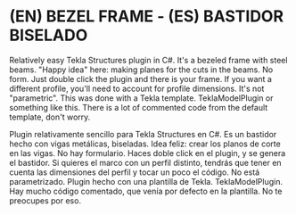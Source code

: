 # (EN) BEZEL FRAME - (ES) BASTIDOR BISELADO  
Relatively easy Tekla Structures plugin in C#.
It's a bezeled frame with steel beams. 
"Happy idea" here: making planes for the cuts in the beams.
No form. Just double click the plugin and there is your frame.
If you want a different profile, you'll need to account for profile dimensions.
It's not "parametric".
This was done with a Tekla template. TeklaModelPlugin or something like this. There is a lot of commented code from the default template, don't worry.

Plugin relativamente sencillo para Tekla Structures en C#.
Es un bastidor hecho con vigas metálicas, biseladas.
Idea feliz: crear los planos de corte en las vigas.
No hay formulario. Haces doble click en el plugin, y se genera el bastidor.
Si quieres el marco con un perfil distinto, tendrás que tener en cuenta las dimensiones del perfil y tocar un poco el código.
No está parametrizado.
Plugin hecho con una plantilla de Tekla. TeklaModelPlugin. Hay mucho código comentado, que venía por defecto en la plantilla. No te preocupes por eso.
